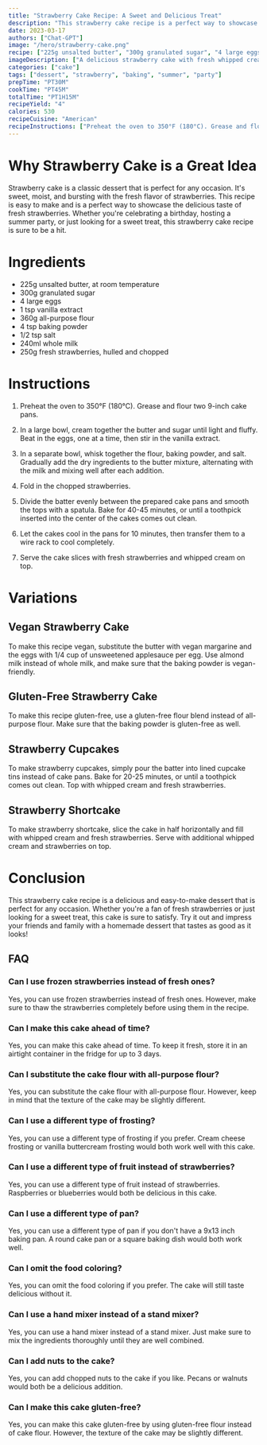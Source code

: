 ```yaml
---
title: "Strawberry Cake Recipe: A Sweet and Delicious Treat"
description: "This strawberry cake recipe is a perfect way to showcase the sweet and juicy flavors of fresh strawberries. It's easy to make and perfect for any occasion, from birthdays to summer picnics. Follow this recipe and enjoy a delicious and moist cake that will leave everyone craving for more!"
date: 2023-03-17
authors: ["Chat-GPT"]
image: "/hero/strawberry-cake.png"
recipe: ["225g unsalted butter", "300g granulated sugar", "4 large eggs", "1 tsp vanilla extract", "360g all-purpose flour", "4 tsp baking powder", "1/2 tsp salt", "240ml whole milk", "250g fresh strawberries"]
imageDescription: ["A delicious strawberry cake with fresh whipped cream on top", "Slices of strawberry cake on a plate", "A close-up of a slice of strawberry cake with fresh strawberries on top", "A whole strawberry cake with fresh strawberries and whipped cream"]
categories: ["cake"]
tags: ["dessert", "strawberry", "baking", "summer", "party"]
prepTime: "PT30M"
cookTime: "PT45M"
totalTime: "PT1H15M"
recipeYield: "4"
calories: 530
recipeCuisine: "American"
recipeInstructions: ["Preheat the oven to 350°F (180°C). Grease and flour two 9-inch cake pans.", "In a large bowl, cream together the butter and sugar until light and fluffy. Beat in the eggs, one at a time, then stir in the vanilla extract.", "In a separate bowl, whisk together the flour, baking powder, and salt. Gradually add the dry ingredients to the butter mixture, alternating with the milk and mixing well after each addition.", "Fold in the chopped strawberries.", "Divide the batter evenly between the prepared cake pans and smooth the tops with a spatula. Bake for 40-45 minutes, or until a toothpick inserted into the center of the cakes comes out clean.", "Let the cakes cool in the pans for 10 minutes, then transfer them to a wire rack to cool completely.", "Serve the cake slices with fresh strawberries and whipped cream on top." ]
---
```


# Why Strawberry Cake is a Great Idea

Strawberry cake is a classic dessert that is perfect for any occasion. It's sweet, moist, and bursting with the fresh flavor of strawberries. This recipe is easy to make and is a perfect way to showcase the delicious taste of fresh strawberries. Whether you're celebrating a birthday, hosting a summer party, or just looking for a sweet treat, this strawberry cake recipe is sure to be a hit.

# Ingredients

- 225g unsalted butter, at room temperature
- 300g granulated sugar
- 4 large eggs
- 1 tsp vanilla extract
- 360g all-purpose flour
- 4 tsp baking powder
- 1/2 tsp salt
- 240ml whole milk
- 250g fresh strawberries, hulled and chopped

# Instructions

1. Preheat the oven to 350°F (180°C). Grease and flour two 9-inch cake pans.

2. In a large bowl, cream together the butter and sugar until light and fluffy. Beat in the eggs, one at a time, then stir in the vanilla extract.

3. In a separate bowl, whisk together the flour, baking powder, and salt. Gradually add the dry ingredients to the butter mixture, alternating with the milk and mixing well after each addition.

4. Fold in the chopped strawberries.

5. Divide the batter evenly between the prepared cake pans and smooth the tops with a spatula. Bake for 40-45 minutes, or until a toothpick inserted into the center of the cakes comes out clean.

6. Let the cakes cool in the pans for 10 minutes, then transfer them to a wire rack to cool completely.

7. Serve the cake slices with fresh strawberries and whipped cream on top.

# Variations

## Vegan Strawberry Cake

To make this recipe vegan, substitute the butter with vegan margarine and the eggs with 1/4 cup of unsweetened applesauce per egg. Use almond milk instead of whole milk, and make sure that the baking powder is vegan-friendly.

## Gluten-Free Strawberry Cake

To make this recipe gluten-free, use a gluten-free flour blend instead of all-purpose flour. Make sure that the baking powder is gluten-free as well. 

## Strawberry Cupcakes

To make strawberry cupcakes, simply pour the batter into lined cupcake tins instead of cake pans. Bake for 20-25 minutes, or until a toothpick comes out clean. Top with whipped cream and fresh strawberries.

## Strawberry Shortcake

To make strawberry shortcake, slice the cake in half horizontally and fill with whipped cream and fresh strawberries. Serve with additional whipped cream and strawberries on top.

# Conclusion

This strawberry cake recipe is a delicious and easy-to-make dessert that is perfect for any occasion. Whether you're a fan of fresh strawberries or just looking for a sweet treat, this cake is sure to satisfy. Try it out and impress your friends and family with a homemade dessert that tastes as good as it looks!

## FAQ

### Can I use frozen strawberries instead of fresh ones?

Yes, you can use frozen strawberries instead of fresh ones. However, make sure to thaw the strawberries completely before using them in the recipe.

### Can I make this cake ahead of time?

Yes, you can make this cake ahead of time. To keep it fresh, store it in an airtight container in the fridge for up to 3 days.

### Can I substitute the cake flour with all-purpose flour?

Yes, you can substitute the cake flour with all-purpose flour. However, keep in mind that the texture of the cake may be slightly different.

### Can I use a different type of frosting?

Yes, you can use a different type of frosting if you prefer. Cream cheese frosting or vanilla buttercream frosting would both work well with this cake.

### Can I use a different type of fruit instead of strawberries?

Yes, you can use a different type of fruit instead of strawberries. Raspberries or blueberries would both be delicious in this cake.

### Can I use a different type of pan?

Yes, you can use a different type of pan if you don't have a 9x13 inch baking pan. A round cake pan or a square baking dish would both work well.

### Can I omit the food coloring?

Yes, you can omit the food coloring if you prefer. The cake will still taste delicious without it.

### Can I use a hand mixer instead of a stand mixer?

Yes, you can use a hand mixer instead of a stand mixer. Just make sure to mix the ingredients thoroughly until they are well combined.

### Can I add nuts to the cake?

Yes, you can add chopped nuts to the cake if you like. Pecans or walnuts would both be a delicious addition.

### Can I make this cake gluten-free?

Yes, you can make this cake gluten-free by using gluten-free flour instead of cake flour. However, the texture of the cake may be slightly different.